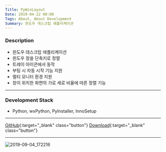```yaml
---
Title: PyWinLayout
Date: 2019-04-22 00:00
Tags: About, About Development
Summary: 윈도우 데스크탑 애플리케이션
---
```


### Description

* 윈도우 데스크탑 애플리케이션
* 윈도우 창을 단축키로 정렬
* 트레이 아이콘에서 동작
* 부팅 시 자동 시작 기능 지원
* 멀티 모니터 환경 지원
* 창이 위치한 화면의 가로 세로 비율에 따른 정렬 기능

---

### Development Stack

* Python, wxPython, PyInstaller, InnoSetup

---

[GitHub](https://github.com/peppy0510/PyWinLayout){:target="_blank" class="button"}
[Download](https://github.com/peppy0510/PyWinLayout/releases){:target="_blank" class="button"}

---

<!-- <img src="https://github.com/peppy0510/PyWinLayout/blob/master/assets/icon/icon.png?raw=true" width="80"> -->

![2019-09-04_172216](https://user-images.githubusercontent.com/21299773/64308026-790de880-cf87-11e9-9165-12ccef82026f.png)
